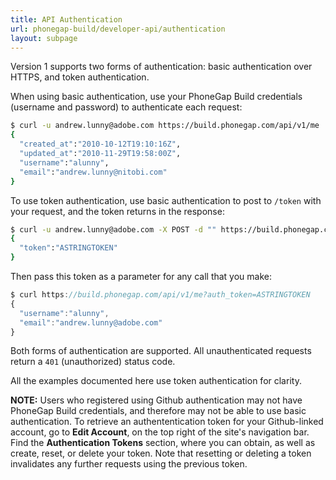 ```yaml
---
title: API Authentication
url: phonegap-build/developer-api/authentication
layout: subpage
---
```


Version 1 supports two forms of authentication: basic authentication over HTTPS, and token authentication.

When using basic authentication, use your PhoneGap Build credentials (username and password) to authenticate each request:

```sh
$ curl -u andrew.lunny@adobe.com https://build.phonegap.com/api/v1/me
{
  "created_at":"2010-10-12T19:10:16Z",
  "updated_at":"2010-11-29T19:58:00Z",
  "username":"alunny",
  "email":"andrew.lunny@nitobi.com"
}
```

To use token authentication, use basic authentication to post to `/token` with your request, and the token returns in the response:

```sh
$ curl -u andrew.lunny@adobe.com -X POST -d "" https://build.phonegap.com/token
{
  "token":"ASTRINGTOKEN"
}
```

Then pass this token as a parameter for any call that you make:

```js
$ curl https://build.phonegap.com/api/v1/me?auth_token=ASTRINGTOKEN
{
  "username":"alunny",
  "email":"andrew.lunny@adobe.com"
}
```

Both forms of authentication are supported. All unauthenticated requests return a `401` (unauthorized) status code.

All the examples documented here use token authentication for clarity.

__NOTE:__ Users who registered using Github authentication may not have PhoneGap Build credentials, and therefore may not be able to use basic authentication. To retrieve an authententication token for your Github-linked account, go to __Edit Account__, on the top right of the site's navigation bar. Find the __Authentication Tokens__ section, where you can obtain, as well as create, reset, or delete your token. Note that resetting or deleting a token invalidates any further requests using the previous token.
